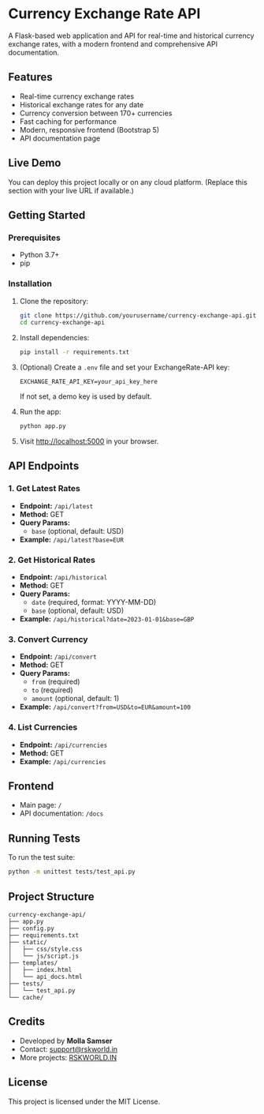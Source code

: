 # Currency Exchange Rate API

A Flask-based web application and API for real-time and historical currency exchange rates, with a modern frontend and comprehensive API documentation.

## Features
- Real-time currency exchange rates
- Historical exchange rates for any date
- Currency conversion between 170+ currencies
- Fast caching for performance
- Modern, responsive frontend (Bootstrap 5)
- API documentation page

## Live Demo
You can deploy this project locally or on any cloud platform. (Replace this section with your live URL if available.)

## Getting Started

### Prerequisites
- Python 3.7+
- pip

### Installation
1. Clone the repository:
   ```bash
   git clone https://github.com/yourusername/currency-exchange-api.git
   cd currency-exchange-api
   ```
2. Install dependencies:
   ```bash
   pip install -r requirements.txt
   ```
3. (Optional) Create a `.env` file and set your ExchangeRate-API key:
   ```env
   EXCHANGE_RATE_API_KEY=your_api_key_here
   ```
   If not set, a demo key is used by default.

4. Run the app:
   ```bash
   python app.py
   ```

5. Visit [http://localhost:5000](http://localhost:5000) in your browser.

## API Endpoints

### 1. Get Latest Rates
- **Endpoint:** `/api/latest`
- **Method:** GET
- **Query Params:**
  - `base` (optional, default: USD)
- **Example:** `/api/latest?base=EUR`

### 2. Get Historical Rates
- **Endpoint:** `/api/historical`
- **Method:** GET
- **Query Params:**
  - `date` (required, format: YYYY-MM-DD)
  - `base` (optional, default: USD)
- **Example:** `/api/historical?date=2023-01-01&base=GBP`

### 3. Convert Currency
- **Endpoint:** `/api/convert`
- **Method:** GET
- **Query Params:**
  - `from` (required)
  - `to` (required)
  - `amount` (optional, default: 1)
- **Example:** `/api/convert?from=USD&to=EUR&amount=100`

### 4. List Currencies
- **Endpoint:** `/api/currencies`
- **Method:** GET
- **Example:** `/api/currencies`

## Frontend
- Main page: `/`
- API documentation: `/docs`

## Running Tests
To run the test suite:
```bash
python -m unittest tests/test_api.py
```

## Project Structure
```
currency-exchange-api/
├── app.py
├── config.py
├── requirements.txt
├── static/
│   ├── css/style.css
│   └── js/script.js
├── templates/
│   ├── index.html
│   └── api_docs.html
├── tests/
│   └── test_api.py
└── cache/
```

## Credits
- Developed by **Molla Samser**
- Contact: [support@rskworld.in](mailto:support@rskworld.in)
- More projects: [RSKWORLD.IN](https://rskworld.in)

## License
This project is licensed under the MIT License.
